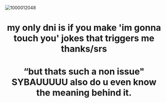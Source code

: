 ![1000012048](https://github.com/user-attachments/assets/d2db9a43-9a84-49cf-b53f-7304b97758aa)
<h1 align="center">my only dni is if you make 'im gonna touch you' jokes that triggers me thanks/srs</h1>
<h1 align="center">“but thats such a non issue" SYBAUUUUU also do u even know the meaning behind it.</h1>
